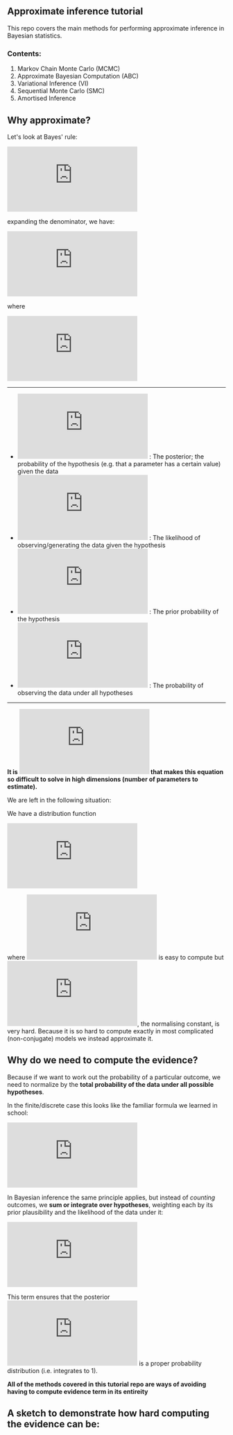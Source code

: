 ## Approximate inference tutorial
This repo covers the main methods for performing approximate inference in Bayesian statistics. 

### Contents:
1. Markov Chain Monte Carlo (MCMC)
2. Approximate Bayesian Computation (ABC)
3. Variational Inference (VI)
4. Sequential Monte Carlo (SMC)
5. Amortised Inference

## Why approximate?
Let's look at Bayes' rule:

![Bayes](https://latex.codecogs.com/svg.latex?p(h%7Cd)%20%3D%20%5Cfrac%7Bp(d%7Ch)p(h)%7D%7Bp(d)%7D)

expanding the denominator, we have:

![Bayes2](https://latex.codecogs.com/svg.latex?p(h%7Cd)%20%3D%20%5Cfrac%7Bp(d%7Ch)p(h)%7D%7B%5Cint%20p(d%7Ch)p(h)%5C%2Cdh%7D)

where

![evidence](https://latex.codecogs.com/svg.latex?p(d)%20%3D%20%5Cint%20p(d%7Ch)p(h)%5C%2Cdh)

---

- ![posterior](https://latex.codecogs.com/svg.latex?p(h%7Cd)) : The posterior; the probability of the hypothesis (e.g. that a parameter has a certain value) given the data  
- ![likelihood](https://latex.codecogs.com/svg.latex?p(d%7Ch)) : The likelihood of observing/generating the data given the hypothesis  
- ![prior](https://latex.codecogs.com/svg.latex?p(h)) : The prior probability of the hypothesis  
- ![marglike](https://latex.codecogs.com/svg.latex?p(d)) : The probability of observing the data under all hypotheses  

---

**It is ![p(d)](https://latex.codecogs.com/svg.latex?p(d)) that makes this equation so difficult to solve in high dimensions (number of parameters to estimate).**

We are left in the following situation:

We have a distribution function

![unnormalised](https://latex.codecogs.com/svg.latex?p(x)%20%3D%20%5Cfrac%7B1%7D%7Bnc%7D%20f(x))

where ![fx](https://latex.codecogs.com/svg.latex?f(x)) is easy to compute but ![nc](https://latex.codecogs.com/svg.latex?nc), the normalising constant, is very hard. Because it is so hard to compute exactly in most complicated (non-conjugate) models we instead approximate it.

## Why do we need to compute the evidence?


Because if we want to work out the probability of a particular outcome, we need to normalize by the **total probability of the data under all possible hypotheses**.  

In the finite/discrete case this looks like the familiar formula we learned in school:

![prob](https://latex.codecogs.com/svg.latex?%5Ctext%7Bprobability%7D%20%3D%20%5Cfrac%7B%5Ctext%7Bweight%20of%20the%20ways%20the%20thing%20can%20happen%7D%7D%7B%5Ctext%7Btotal%20weight%20of%20all%20possible%20ways%20it%20could%20happen%7D%7D)

In Bayesian inference the same principle applies, but instead of *counting* outcomes, we **sum or integrate over hypotheses**, weighting each by its prior plausibility and the likelihood of the data under it:

![evidence](https://latex.codecogs.com/svg.latex?p(d)%20%3D%20%5Cint%20p(d%7Ch)%5C%2C%20p(h)%5C%2C%20dh)

This term ensures that the posterior ![posterior](https://latex.codecogs.com/svg.latex?p(h%7Cd)) is a proper probability distribution (i.e. integrates to 1).

**All of the methods covered in this tutorial repo are ways of avoiding having to compute evidence term in its entireity** 


## A sketch to demonstrate how hard computing the evidence can be:
